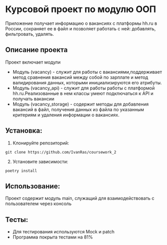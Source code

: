 # Курсовой проект по модулю ООП

Приложение получает информацию о вакансиях с платформы hh.ru в России, сохраняет ее в файл и позволяет работать с ней: добавлять, фильтровать, удалять.

## Описание проекта

   Проект включает модули

 - Модуль (vacancy) - служит для работы с вакансиями,поддерживает метод сравнения вакансий между собой по зарплате и
метод валидирования данных, которыми инициализируются его атрибуты.
 - Модуль (vacancy_api) - служит для работы работы с платформой hh.ru.Реализованные в нем классы умеют подключаться к API и получать вакансии
 - Модуль (vacancy_storage) - содержит методы для добавления вакансий в файл, получения данных из файла по указанным критериям и удаления информации о вакансиях.


## Установка:

1. Клонируйте репозиторий:
```
git clone https://github.com/IvanRas/coursework_2
```
2. Установите зависимости:
```
poetry install
```
## Использование:

Проект содержит модуль main, служащий для взаимодействовать с пользователем через консоль

## Тесты:
 - Для тестирования используются Mock и patch
 - Программа покрыта тестами на 81%
